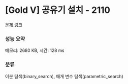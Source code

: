 # [Gold V] 공유기 설치 - 2110 

[문제 링크](https://www.acmicpc.net/problem/2110) 

### 성능 요약

메모리: 2680 KB, 시간: 128 ms

### 분류

이분 탐색(binary_search), 매개 변수 탐색(parametric_search)

